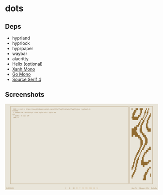 # dots

## Deps
 - hyprland
 - hyprlock
 - hyprpaper
 - waybar
 - alacritty
 - Helix (optional)
 - [Xanh Mono](https://fonts.google.com/specimen/Xanh+Mono)
 - [Go Mono](https://go.dev/blog/go-fonts)
 - [Source Serif 4](https://fonts.google.com/specimen/Source+Serif+4)

## Screenshots
![System](.assets/sys.png)
